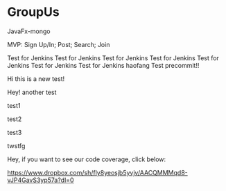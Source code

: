 # GroupUs

JavaFx-mongo

MVP: Sign Up/In; Post; Search; Join

Test for Jenkins
Test for Jenkins
Test for Jenkins
Test for Jenkins
Test for Jenkins
Test for Jenkins
Test for Jenkins
haofang
Test precommit!!

Hi this is a new test!

Hey! another test

test1

test2

test3

twstfg


Hey, if you want to see our code coverage, click below:

https://www.dropbox.com/sh/fly8yeosjb5yvjv/AACQMMMqd8-vJP4GavS3yp57a?dl=0
